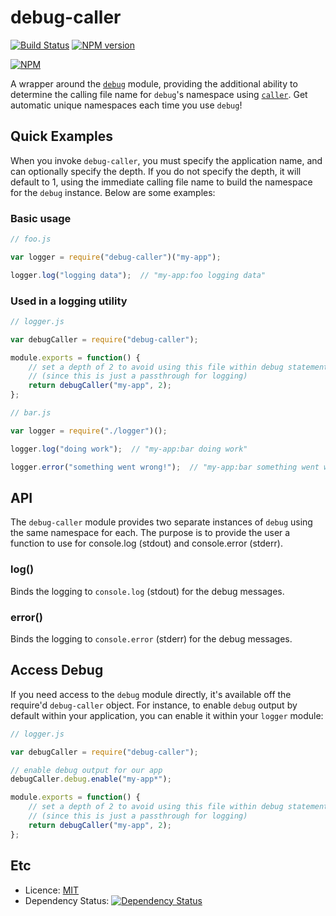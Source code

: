 # debug-caller #

[![Build Status](https://travis-ci.org/dylants/debug-caller.svg)](https://travis-ci.org/dylants/debug-caller) [![NPM version](https://badge.fury.io/js/debug-caller.svg)](http://badge.fury.io/js/debug-caller)

[![NPM](https://nodei.co/npm/debug-caller.svg?downloads=true)](https://nodei.co/npm/debug-caller/)

A wrapper around the [`debug`](https://github.com/visionmedia/debug) module,
providing the additional ability to determine the calling file name for `debug`'s
namespace using [`caller`](https://github.com/totherik/caller). Get automatic
unique namespaces each time you use `debug`!

## Quick Examples ##

When you invoke `debug-caller`, you must specify the application name, and
can optionally specify the depth. If you do not specify the depth, it will
default to 1, using the immediate calling file name to build the namespace
for the `debug` instance. Below are some examples:

### Basic usage ###

```javascript
// foo.js

var logger = require("debug-caller")("my-app");

logger.log("logging data");  // "my-app:foo logging data"
```

### Used in a logging utility ###

```javascript
// logger.js

var debugCaller = require("debug-caller");

module.exports = function() {
    // set a depth of 2 to avoid using this file within debug statements
    // (since this is just a passthrough for logging)
    return debugCaller("my-app", 2);
};
```

```javascript
// bar.js

var logger = require("./logger")();

logger.log("doing work");  // "my-app:bar doing work"

logger.error("something went wrong!");  // "my-app:bar something went wrong!"
```

## API ##

The `debug-caller` module provides two separate instances of `debug` using
the same namespace for each. The purpose is to provide the user a function
to use for console.log (stdout) and console.error (stderr).

### log() ###

Binds the logging to `console.log` (stdout) for the debug messages.

### error() ###

Binds the logging to `console.error` (stderr) for the debug messages.

## Access Debug ##

If you need access to the `debug` module directly, it's available off the
require'd `debug-caller` object. For instance, to enable `debug` output by default
within your application, you can enable it within your `logger` module:

```javascript
// logger.js

var debugCaller = require("debug-caller");

// enable debug output for our app
debugCaller.debug.enable("my-app*");

module.exports = function() {
    // set a depth of 2 to avoid using this file within debug statements
    // (since this is just a passthrough for logging)
    return debugCaller("my-app", 2);
};
```

## Etc ##

- Licence: [MIT](https://github.com/dylants/debug-caller/blob/master/LICENSE)
- Dependency Status: [![Dependency Status](https://david-dm.org/dylants/debug-caller.svg)](https://david-dm.org/dylants/debug-caller) 
